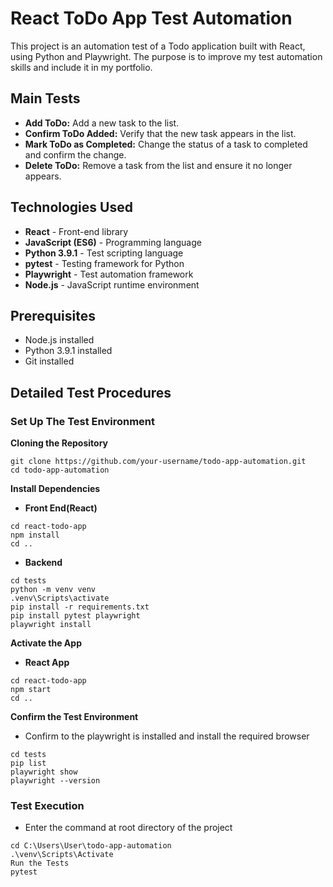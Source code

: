 # React ToDo App Test Automation

This project is an automation test of a Todo application built with React, using Python and Playwright.
The purpose is to improve my test automation skills and include it in my portfolio.

## Main Tests
- **Add ToDo:** Add a new task to the list.
- **Confirm ToDo Added:** Verify that the new task appears in the list.
- **Mark ToDo as Completed:** Change the status of a task to completed and confirm the change.
- **Delete ToDo:** Remove a task from the list and ensure it no longer appears.

## Technologies Used
- **React** - Front-end library
- **JavaScript (ES6)** - Programming language
- **Python 3.9.1** - Test scripting language
- **pytest** - Testing framework for Python
- **Playwright** - Test automation framework
- **Node.js** - JavaScript runtime environment

## Prerequisites
- Node.js installed
- Python 3.9.1 installed
- Git installed

## Detailed Test Procedures

### Set Up The Test Environment 

**Cloning the Repository**
```Windows (PowerShell)
git clone https://github.com/your-username/todo-app-automation.git
cd todo-app-automation
```

**Install Dependencies**
- **Front End(React)**
```Windows (PowerShell)
cd react-todo-app
npm install
cd ..
```

- **Backend**
```Windows (PowerShell)
cd tests
python -m venv venv
.venv\Scripts\activate
pip install -r requirements.txt
pip install pytest playwright
playwright install
```

**Activate the App**
- **React App**
```Windows (PowerShell)
cd react-todo-app
npm start
cd ..
```

**Confirm the Test Environment**
- Confirm to the playwright is installed and install the required browser
```Windows (PowerShell)
cd tests
pip list
playwright show
playwright --version
```

### Test Execution
- Enter the command at root directory of the project
```Windows (PowerShell)
cd C:\Users\User\todo-app-automation
.\venv\Scripts\Activate
Run the Tests
pytest
```